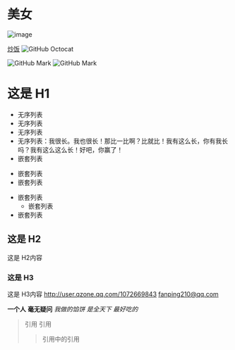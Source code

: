 # 美女
![image](https://github.com/dsxNiubility/SXWaveAnimate/raw/master/screenshots/waveAnimate.gif "null")

[炒饭][1]
![GitHub Octocat][2]

[1]:https://github.com/chaofan210
[2]:http://b249.photo.store.qq.com/psb?/V10exasV2EVbJi/uOEAXeXeOwFXak2g8SgxEqKv1OMR3IOb3IkdLRoEJ98!/b/dN8YcpQrJwAA&bo=9QHwAgAAAAABByY!&rf=viewer_4
<!--[百度](http://user.qzone.qq.com/1072669843"百度一下，你就知道")-->

![GitHub Mark](http://img4.duitang.com/uploads/item/201401/28/20140128173912_54NXN.jpeg "null")
![GitHub Mark](http://f1.topit.me/1/81/88/112786790183188811o.jpg "null")


# 这是 H1 #
- 无序列表
- 无序列表
- 无序列表
- 无序列表：我很长。我也很长！那比一比啊？比就比！我有这么长，你有我长吗？我有这么这么长！好吧，你赢了！
- 嵌套列表
 + 嵌套列表
 + 嵌套列表
  - 嵌套列表
     * 嵌套列表
- 嵌套列表

## 这是 H2 ##
这是 H2内容

### 这是 H3 ######
这是 H3内容
<http://user.qzone.qq.com/1072669843>
<fanping210@qq.com>

**一个人**
__毫无疑问__
*我做的馅饼
是全天下*
_最好吃的_
> 引用
>引用
 >>引用中的引用
